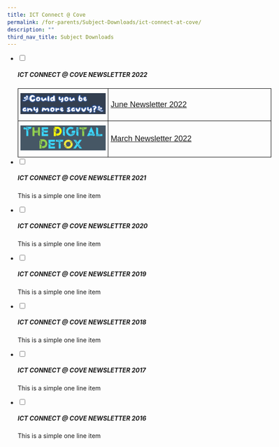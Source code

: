 ```yaml
---
title: ICT Connect @ Cove
permalink: /for-parents/Subject-Downloads/ict-connect-at-cove/
description: ""
third_nav_title: Subject Downloads
---
```

<ul class="jekyllcodex_accordion">
  <li>
    <input type="checkbox" id="accordion1">
		<label for="accordion1"><h5>ICT CONNECT @ COVE NEWSLETTER 2022</h5></label>
    <div>
      <style type="text/css">
.tg  {border-collapse:collapse;border-spacing:0;margin:0px auto;}
.tg td{border-color:black;border-style:solid;border-width:1px;font-family:Arial, sans-serif;font-size:14px;
  overflow:hidden;padding:10px 5px;word-break:normal;}
.tg th{border-color:black;border-style:solid;border-width:1px;font-family:Arial, sans-serif;font-size:14px;
  font-weight:normal;overflow:hidden;padding:10px 5px;word-break:normal;}
.tg .tg-r28n{font-size:18px;text-align:center;vertical-align:middle}
.tg .tg-ewmv{font-size:18px;text-align:left;vertical-align:middle}
</style>
<table class="tg" style="undefined;table-layout: fixed; width: 580px">
<colgroup>
<col style="width: 207px">
<col style="width: 373px">
</colgroup>
<tbody>
  <tr>
    <td class="tg-r28n"><img src="/images/ict22-1.png" 
     style="width:100%"></td>
    <td class="tg-ewmv"><a href="https://punggolcovepri.moe.edu.sg/qql/slot/u1242/ICT/June%202022_CW%20Newsletter.pdf" target="_blank" rel="noopener noreferrer"><span style="font-weight:400;font-style:normal;text-decoration:none">June Newsletter 2022</span></a></td>
  </tr>
  <tr>
    <td class="tg-r28n"><img src="/images/ict22-2.png" 
     style="width:100%"></td>
    <td class="tg-ewmv"><a href="https://punggolcovepri.moe.edu.sg/qql/slot/u1242/ICT/March%202022_CW%20Newsletter.pdf" target="_blank" rel="noopener noreferrer"><span style="font-weight:400;font-style:normal;text-decoration:none">March Newsletter 2022</span></a></td>
  </tr>
</tbody>
</table>
    </div>
	</li>
	</li>
	<li>
    <input type="checkbox" id="accordion2">
    <label for="accordion2"><h5>ICT CONNECT @ COVE NEWSLETTER 2021</h5></label>
    <div>
      <p>This is a simple one line item</p>
    </div>
	</li>
	</li>
	<li>
    <input type="checkbox" id="accordion3">
    <label for="accordion3"><h5>ICT CONNECT @ COVE NEWSLETTER 2020</h5></label>
    <div>
      <p>This is a simple one line item</p>
    </div>
	</li>
	</li>
	<li>
    <input type="checkbox" id="accordion4">
    <label for="accordion4"><h5>ICT CONNECT @ COVE NEWSLETTER 2019</h5></label>
    <div>
      <p>This is a simple one line item</p>
    </div>
	</li>
	</li>
	<li>
    <input type="checkbox" id="accordion5">
    <label for="accordion5"><h5>ICT CONNECT @ COVE NEWSLETTER 2018</h5></label>
    <div>
      <p>This is a simple one line item</p>
    </div>
	</li>
	</li>
	<li>
    <input type="checkbox" id="accordion6">
    <label for="accordion6"><h5>ICT CONNECT @ COVE NEWSLETTER 2017</h5></label>
    <div>
      <p>This is a simple one line item</p>
    </div>
	</li>
	</li>
	<li>
    <input type="checkbox" id="accordion7">
    <label for="accordion7"><h5>ICT CONNECT @ COVE NEWSLETTER 2016</h5></label>
    <div>
      <p>This is a simple one line item</p>
    </div>
	</li>
	</li>
</ul>